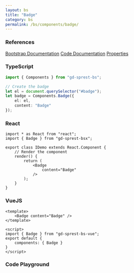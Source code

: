 ```yaml
---
layout: bs
title: "Badge"
category: bs
permalink: /bs/components/badge/
---
```


### References

<div class="bs">
    <div class="list-group">
        <a class="list-group-item list-group-item-action" href="https://getbootstrap.com/docs/4.4/components/badge">Bootstrap Documentation</a>
        <a class="list-group-item list-group-item-action" href="/docs/sprest-bs/modules/_components_badge_d_.html">Code Documentation</a>
        <a class="list-group-item list-group-item-action" href="/docs/sprest-bs/interfaces/_components_badge_d_.ibadgeprops.html">Properties</a>
    </div>
</div>

### TypeScript

```ts
import { Components } from "gd-sprest-bs";

// Create the badge
let el = document.querySelector("#badge");
let badge = Components.Badge({
    el: el,
    content: "Badge"
});
```

### React

```tsx
import * as React from "react";
import { Badge } from "gd-sprest-bsx";

export class IDemo extends React.Component {
    // Render the component
    render() {
        return (
            <Badge
                content="Badge"
            />
        );
    }
}
```

### VueJS

```vue
<template>
    <Badge content="Badge" />
</template>

<script>
import { Badge } from "gd-sprest-bs-vue";
export default {
    components: { Badge }
}
</script>
```

### Code Playground

<div id="playground" class="bs"></div>
<script type="text/javascript">
    // Wait for the page to load
    window.addEventListener("load", function() {
        // Create the code editor
        var editor = CodeEditor(document.getElementById("playground"), true, [
            '// Create the badge',
            'Components.Badge({',
            '\tel: app,',
            '\tcontent: "Badge"',
            '});'
        ].join('\n'));
    });
</script>